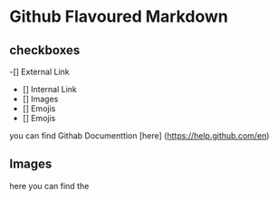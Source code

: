 # Github Flavoured Markdown

## checkboxes
 -[] External Link
- [] Internal Link
- [] Images
- [] Emojis  
- [] Emojis


you can find Githab Documenttion [here] (https://help.github.com/en)

## Images
here you can find the 

